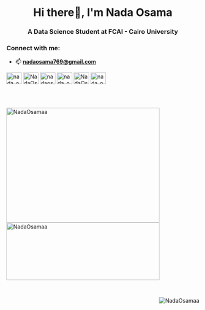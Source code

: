 <h1 align="center"> Hi there👋, I'm Nada Osama </h1>
<h3 align="center"> A Data Science Student at FCAI - Cairo University </h3>


<h3 align="left">Connect with me:</h3> 

- 📫 **nadaosama769@gmail.com**
<p align="left">
<a href="https://twitter.com/nada_osama_a" target="blank"><img align="center" src="https://raw.githubusercontent.com/rahuldkjain/github-profile-readme-generator/master/src/images/icons/Social/twitter.svg" alt="nada_osama_a" height="30" width="40" /></a>
<a href="https://linkedin.com/in/NadaOsamaa" target="blank"><img align="center" src="https://raw.githubusercontent.com/rahuldkjain/github-profile-readme-generator/master/src/images/icons/Social/linked-in-alt.svg" alt="NadaOsamaa" height="30" width="40" /></a>
<a href="https://fb.com/nadaosama769" target="blank"><img align="center" src="https://raw.githubusercontent.com/rahuldkjain/github-profile-readme-generator/master/src/images/icons/Social/facebook.svg" alt="nadaosama769" height="30" width="40" /></a>
<a href="https://instagram.com/nada_osama_a" target="blank"><img align="center" src="https://raw.githubusercontent.com/rahuldkjain/github-profile-readme-generator/master/src/images/icons/Social/instagram.svg" alt="nada_osama_a" height="30" width="40" /></a>
<a href="https://www.hackerrank.com/NadaOsama" target="blank"><img align="center" src="https://raw.githubusercontent.com/rahuldkjain/github-profile-readme-generator/master/src/images/icons/Social/hackerrank.svg" alt="NadaOsama" height="30" width="40" /></a>
<a href="https://codeforces.com/profile/nada_osama_a" target="blank"><img align="center" src="https://raw.githubusercontent.com/rahuldkjain/github-profile-readme-generator/master/src/images/icons/Social/codeforces.svg" alt="nada_osama_a" height="30" width="40" /></a>
</p>

<br><br>

<p><img src="https://github-readme-streak-stats.herokuapp.com/?user=NadaOsamaa&theme=dark" alt="NadaOsamaa" align="left" height="300" width="400" /></p>
<p><img src="https://github-readme-stats.vercel.app/api/top-langs?username=NadaOsamaa&show_icons=true&locale=en&layout=compact&theme=dark" alt="NadaOsamaa" height="150" width="400" /></p> 

<br>

<p > <img src="https://komarev.com/ghpvc/?username=NadaOsamaa&label=Profile%20views&color=0e75b6&style=flat" alt="NadaOsamaa" align="right"/> </p>


<!--
**NadaOsamaa/NadaOsamaa** is a ✨ _special_ ✨ repository because its `README.md` (this file) appears on your GitHub profile.

Here are some ideas to get you started:

- 🔭 I’m currently working on ...
- 🌱 I’m currently learning ...
- 👯 I’m looking to collaborate on ...
- 🤔 I’m looking for help with ...
- 💬 Ask me about ...
- 📫 How to reach me: ...
- 😄 Pronouns: ...
- ⚡ Fun fact: ...
-->






